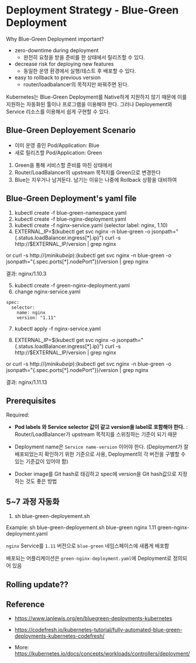 # Deployment Strategy - Blue-Green Deployment

Why Blue-Green Deployment important?
- zero-downtime during deployment
  - 완전히 요청을 받을 준비를 한 상태에서 릴리즈할 수 있다.
- decrease risk for deploying new features
  - 동일한 운영 환경에서 실행/테스트 후 배포할 수 있다.
- easy to rollback to previous version
  - router/loadbalancer의 목적지만 바꿔주면 된다.

Kubernetes는 Blue-Green Deployment를 Native하게 지원하지 않기 때문에 이를 지원하는 자동화된 툴이나 프로그램을 이용해야 한다.
그러나 Deployement와 Service 리소스를 이용해서 쉽게 구현할 수 있다.

## Blue-Green Deployement Scenario

- 이미 운영 중인 Pod/Application: Blue
- 새로 릴리즈할 Pod/Application: Green

1. Green을 통해 서비스할 준비를 마친 상태에서
2. Router/LoadBalancer의 upstream 목적지를 Green으로 변경한다
3. Blue는 지우거나 남겨둔다. 남기는 이유는 나중에 Rollback 상황을 대비하여

## Blue-Green Deployment's yaml file

1. kubectl create -f blue-green-namespace.yaml
2. kubectl create -f blue-nginx-deployment.yaml
3. kubectl create -f nginx-service.yaml (selector label: nginx, 1.10)
4. EXTERNAL_IP=$(kubectl get svc nginx -n blue-green -o jsonpath="{.status.loadBalancer.ingress[*].ip}")
curl -s http://$EXTERNAL_IP/version | grep nginx

or curl -s http://$(minikube ip):$(kubectl get svc nginx -n blue-green -o jsonpath="{.spec.ports[*].nodePort"})/version | grep nginx

결과: nginx/1.10.3

5. kubectl create -f green-nginx-deployment.yaml
6. change nginx-service.yaml 
```
spec:
  selector:
    name: nginx
    version: "1.11"
```

7. kubectl apply -f nginx-service.yaml

8. EXTERNAL_IP=$(kubectl get svc nginx -o jsonpath="{.status.loadBalancer.ingress[*].ip}")
curl -s http://$EXTERNAL_IP/version | grep nginx

or curl -s http://$(minikube ip):$(kubectl get svc nginx -n blue-green -o jsonpath="{.spec.ports[*].nodePort"})/version | grep nginx

결과: nginx/1.11.13

## Prerequisites

Required:
- **Pod labels 와 Service selector 값이 같고 version을 label로 포함해야 한다.** : Router/LoadBalancer가 upstream 목적지를 스위칭하는 기준이 되기 때문
- Deployment name은 `Service name-version` 이어야 한다. (Deployment가 잘 배포되었는지 확인하기 위한 기준으로 사용, Deployment의 각 버전을 구별할 수 있는 기준값이 있어야 함)

- Docker image를 Git hash로 태깅하고 spec에 version을 Git hash값으로 지정하는 것도 좋은 방법

## 5~7 과정 자동화
1. sh blue-green-deployement.sh <namespace> <service-name> <new-version> <new-deployment-file-path>

Example:
sh blue-green-deployement.sh blue-green nginx 1.11 green-nginx-deployment.yaml

`nginx` Service를 `1.11` 버전으로 `blue-green` 네임스페이스에 새롭게 배포함

배포되는 어플리케이션은 `green-nginx-deployment.yaml`에 Deployment로 정의되어 있음



## Rolling update??


## Reference 
- https://www.ianlewis.org/en/bluegreen-deployments-kubernetes
- https://codefresh.io/kubernetes-tutorial/fully-automated-blue-green-deployments-kubernetes-codefresh/

- More: https://kubernetes.io/docs/concepts/workloads/controllers/deployment/